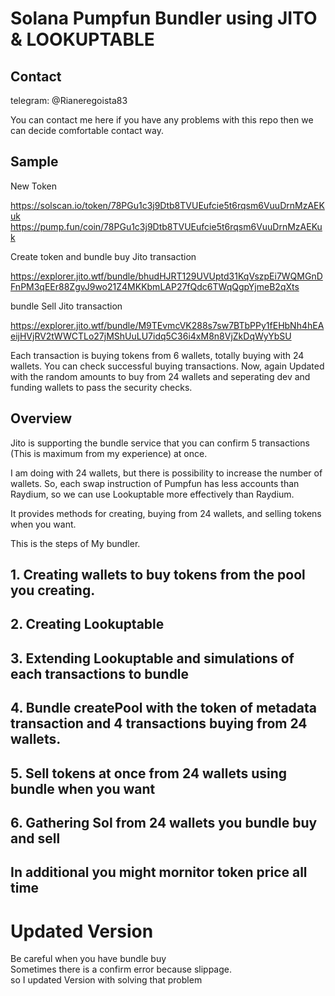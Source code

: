 # Solana Pumpfun Bundler using JITO & LOOKUPTABLE

## Contact

telegram: @Rianeregoista83

You can contact me here if you have any problems with this repo then we can decide comfortable contact way.

## Sample

New Token

https://solscan.io/token/78PGu1c3j9Dtb8TVUEufcie5t6rqsm6VuuDrnMzAEKuk
https://pump.fun/coin/78PGu1c3j9Dtb8TVUEufcie5t6rqsm6VuuDrnMzAEKuk

Create token and bundle buy Jito transaction

https://explorer.jito.wtf/bundle/bhudHJRT129UVUptd31KqVszpEi7WQMGnDFnPM3qEEr88ZgvJ9wo21Z4MKKbmLAP27fQdc6TWqQgpYjmeB2qXts

bundle Sell Jito transaction

https://explorer.jito.wtf/bundle/M9TEvmcVK288s7sw7BTbPPy1fEHbNh4hEAeijHVjRV2tWWCTLo27jMShUuLU7idq5C36i4xM8n8VjZkDqWyYbSU

Each transaction is buying tokens from 6 wallets, totally buying with 24 wallets.
You can check successful buying transactions.
Now, again Updated with the random amounts to buy from 24 wallets and seperating dev and funding wallets to pass the security checks.

## Overview

Jito is supporting the bundle service that you can confirm 5 transactions (This is maximum from my experience) at once.

I am doing with 24 wallets, but there is possibility to increase the number of wallets.
So, each swap instruction of Pumpfun has less accounts than Raydium, so we can use Lookuptable more effectively than Raydium.

It provides methods for creating, buying from 24 wallets, and selling tokens when you want.

This is the steps of My bundler.

## 1. Creating wallets to buy tokens from the pool you creating.

## 2. Creating Lookuptable

## 3. Extending Lookuptable and simulations of each transactions to bundle

## 4. Bundle createPool with the token of metadata transaction and 4 transactions buying from 24 wallets.

## 5. Sell tokens at once from 24 wallets using bundle when you want

## 6. Gathering Sol from 24 wallets you bundle buy and sell

## In additional you might mornitor token price all time

# Updated Version

Be careful when you have bundle buy  
Sometimes there is a confirm error because slippage.  
so I updated Version with solving that problem
